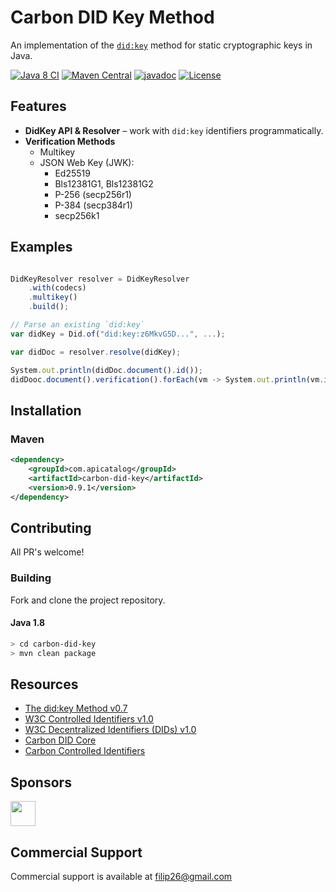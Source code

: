 # Carbon DID Key Method

An implementation of the [`did:key`](https://w3c-ccg.github.io/did-key-spec) method for static cryptographic keys in Java.

[![Java 8 CI](https://github.com/filip26/carbon-did-key/actions/workflows/java8-build.yml/badge.svg)](https://github.com/filip26/carbon-did-key/actions/workflows/java8-build.yml)
[![Maven Central](https://img.shields.io/maven-central/v/com.apicatalog/carbon-did-key.svg?label=Maven%20Central)](https://search.maven.org/artifact/com.apicatalog/carbon-did-key)
[![javadoc](https://javadoc.io/badge2/com.apicatalog/carbon-did-key/javadoc.svg)](https://javadoc.io/doc/com.apicatalog/carbon-did-key)
[![License](https://img.shields.io/badge/License-Apache%202.0-blue.svg)](https://opensource.org/licenses/Apache-2.0)


## Features

- **DidKey API & Resolver** – work with `did:key` identifiers programmatically.
- **Verification Methods**
  - Multikey
  - JSON Web Key (JWK):
    - Ed25519
    - Bls12381G1, Bls12381G2
    - P-256 (secp256r1)
    - P-384 (secp384r1)
    - secp256k1

## Examples

```javascript

DidKeyResolver resolver = DidKeyResolver
    .with(codecs)
    .multikey()
    .build();

// Parse an existing `did:key`
var didKey = Did.of("did:key:z6MkvG5D...", ...);

var didDoc = resolver.resolve(didKey);

System.out.println(didDoc.document().id());
didDooc.document().verification().forEach(vm -> System.out.println(vm.id()));
```

## Installation

### Maven

```xml
<dependency>
    <groupId>com.apicatalog</groupId>
    <artifactId>carbon-did-key</artifactId>
    <version>0.9.1</version>
</dependency>

```


## Contributing

All PR's welcome!


### Building

Fork and clone the project repository.

#### Java 1.8
```bash
> cd carbon-did-key
> mvn clean package
```

## Resources

- [The did:key Method v0.7](https://w3c-ccg.github.io/did-key-spec)
- [W3C Controlled Identifiers v1.0](https://www.w3.org/TR/cid-1.0/)
- [W3C Decentralized Identifiers (DIDs) v1.0](https://www.w3.org/TR/did-core/)
- [Carbon DID Core](https://github.com/filip26/carbon-did-core)
- [Carbon Controlled Identifiers](https://github.com/filip26/carbon-cid)

## Sponsors

<a href="https://github.com/digitalbazaar">
  <img src="https://avatars.githubusercontent.com/u/167436?s=200&v=4" width="40" />
</a> 

## Commercial Support
Commercial support is available at filip26@gmail.com
  